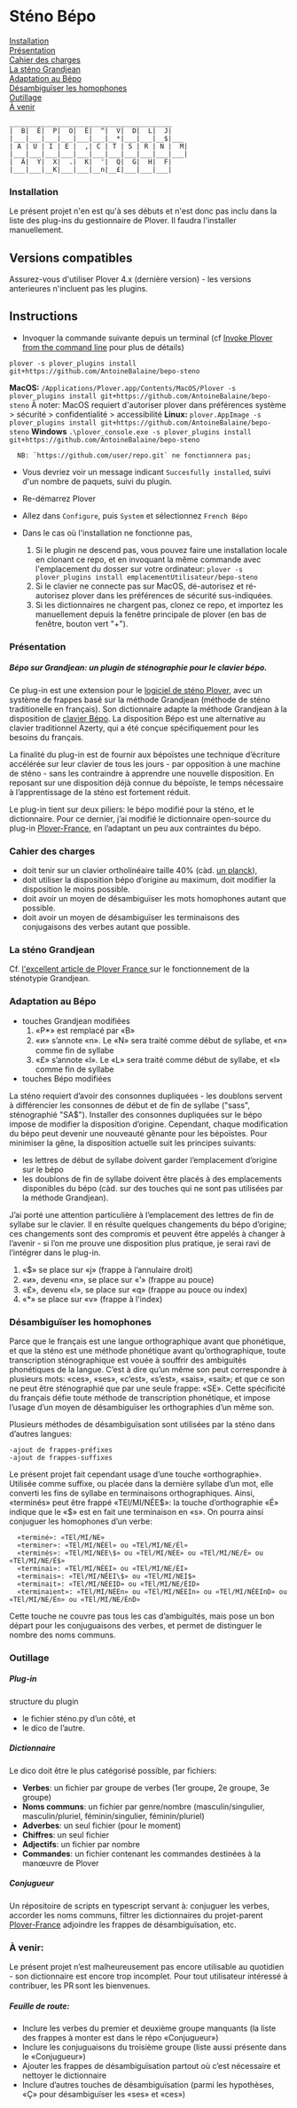 # Sténo Bépo

[Installation](#installation) \
[Présentation](#présentation) \
[Cahier des charges](#cahier-des-charges) \
[La sténo Grandjean](#la-sténo-grandjean) \
[Adaptation au Bépo](#adaptation-au-bépo) \
[Désambiguïser les homophones](#désambiguïser-les-homophones) \
[Outillage](#outillage) \
[À venir](#à-venir) 

```
_________________________________________             
|  B|  É|  P|  O|  È|  ^|  V|  D|  L|  J|             
|___|___|___|___|___|___|__*|___|___|__$|___           
| A | U | I | E |  ,| C | T | S | R | N |  M|         
|___|___|___|___|___|___|___|___|___|___|___|  
|  À|  Y|  X|  .|  K|  '|  Q|  G|  H|  F|               
|___|___|__K|___|___|__n|__£|___|___|___|               
```

### Installation

Le présent projet n'en est qu'à ses débuts et n'est donc pas inclu dans la liste des plug-ins du gestionnaire de Plover. Il faudra l'installer manuellement.

## Versions compatibles

Assurez-vous d'utiliser Plover 4.x (dernière version) - les versions anterieures n'incluent pas les plugins.

## Instructions

* Invoquer la commande suivante depuis un terminal (cf [Invoke Plover from the command line](https://github.com/openstenoproject/plover/wiki/Invoke-Plover-from-the-command-line) pour plus de détails)

`plover -s plover_plugins install git+https://github.com/AntoineBalaine/bepo-steno`

**MacOS:**
`/Applications/Plover.app/Contents/MacOS/Plover -s plover_plugins install git+https://github.com/AntoineBalaine/bepo-steno`
À noter: MacOS requiert d'autoriser plover dans préférences système > sécurité > confidentialité > accessibilité
**Linux:**
`plover.AppImage -s plover_plugins install git+https://github.com/AntoineBalaine/bepo-steno`
**Windows**
`.\plover_console.exe -s plover_plugins install git+https://github.com/AntoineBalaine/bepo-steno`

      NB: `https://github.com/user/repo.git` ne fonctionnera pas; 

* Vous devriez voir un message indicant `Succesfully installed`, suivi d'un nombre de paquets, suivi du plugin.

* Re-démarrez Plover

* Allez dans `Configure`, puis `System` et sélectionnez `French Bépo`

* Dans le cas où l'installation ne fonctionne pas, 
    1. Si le plugin ne descend pas, vous pouvez faire une installation locale en clonant ce repo, et en invoquant la même commande avec l'emplacement du dosser sur votre ordinateur: 
    `plover -s plover_plugins install emplacementUtilisateur/bepo-steno`
    3. Si le clavier ne connecte pas sur MacOS, dé-autorisez et ré-autorisez plover dans les préférences de sécurité sus-indiquées. 
    2. Si les dictionnaires ne chargent pas, clonez ce repo, et importez les manuellement depuis la fenêtre principale de plover (en bas de fenêtre, bouton vert "+").

### Présentation
##### Bépo sur Grandjean: un plugin de sténographie pour le clavier bépo.
Ce plug-in est une extension pour le [logiciel de sténo Plover](https://www.openstenoproject.org/plover/), avec un système de frappes basé sur la méthode Grandjean (méthode de sténo traditionelle en français). Son dictionnaire adapte la méthode Grandjean à la disposition de [clavier Bépo](https://bepo.fr/wiki/Accueil). 
La disposition Bépo est une alternative au clavier traditionnel Azerty, qui a été conçue spécifiquement pour les besoins du français.

La finalité du plug-in est de fournir aux bépoïstes une technique d’écriture accélérée sur leur clavier de tous les jours - par opposition à une machine de sténo - sans les contraindre à apprendre une nouvelle disposition. 
En reposant sur une disposition déjà connue du bépoïste, le temps nécessaire à l’apprentissage de la sténo est fortement réduit.

Le plug-in tient sur deux piliers: le bépo modifié pour la sténo, et le dictionnaire. Pour ce dernier, j’ai modifié le dictionnaire open-source du plug-in [Plover-France](https://github.com/azizyemloul/plover-france), en l’adaptant un peu aux contraintes du bépo.

### Cahier des charges
- doit tenir sur un clavier ortholinéaire taille 40% (càd. [un planck](https://deskthority.net/wiki/Planck)),
- doit utiliser la disposition bépo d’origine au maximum, doit modifier la disposition le moins possible.
- doit avoir un moyen de désambiguïser les mots homophones autant que possible.
- doit avoir un moyen de désambiguïser les terminaisons des conjugaisons des verbes autant que possible.

### La sténo Grandjean
Cf. [ l'excellent article de Plover France ](https://github.com/azizyemloul/plover-france-dict#%C3%A0-propos-de-la-st%C3%A9notypie) sur le fonctionnement de la sténotypie Grandjean.

### Adaptation au Bépo
- touches Grandjean modifiées 
  1. «P*» est remplacé par «B»
  2. «ᴎ» s’annote «n». Le «N» sera traité comme début de syllabe, et «n» comme fin de syllabe
  3. «£» s’annote «l». Le «L» sera traité comme début de syllabe, et «l» comme fin de syllabe
- touches Bépo modifiées 

La sténo requiert d’avoir des consonnes dupliquées - les doublons servent à différencier les consonnes de début et de fin de syllabe ("sass", sténographié "SA$"). Installer des consonnes dupliquées sur le bépo impose de modifier la disposition d’origine. Cependant, chaque modification du bépo peut devenir une nouveauté gênante pour les bépoïstes.
Pour minimiser la gêne, la disposition actuelle suit les principes suivants:

- les lettres de début de syllabe doivent garder l’emplacement d’origine sur le bépo
- les doublons de fin de syllabe doivent être placés à des emplacements disponibles du bépo (càd. sur des touches qui ne sont pas utilisées par la méthode Grandjean).

J’ai porté une attention particulière à l’emplacement des lettres de fin de syllabe sur le clavier. Il en résulte quelques changements du bépo d’origine; ces changements sont des compromis et peuvent être appelés à changer à l’avenir - si l’on me prouve une disposition plus pratique, je serai ravi de l’intégrer dans le plug-in.
  1. «\$» se place sur «j» (frappe à l’annulaire droit)
  2. «ᴎ», devenu «n», se place sur «’» (frappe au pouce)
  3. «£», devenu «l», se place sur «q» (frappe au pouce ou index)
  4. «\*» se place sur «v» (frappe à l'index)

### Désambiguïser les homophones
Parce que le français est une langue orthographique avant que phonétique, et que la sténo est une méthode phonétique avant qu’orthographique, toute transcription sténographique est vouée à souffrir des ambiguités phonétiques de la langue. C’est à dire qu’un même son peut correspondre à plusieurs mots: «ces», «ses», «c’est», «s’est», «sais», «sait»; et que ce son ne peut être sténographié que par une seule frappe: «SE». Cette spécificité du français défie toute méthode de transcription phonétique, et impose l’usage d’un moyen de désambiguïser les orthographies d’un même son. 

  Plusieurs méthodes de désambiguïsation sont utilisées par la sténo dans d’autres langues: 

    -ajout de frappes-préfixes 
    -ajout de frappes-suffixes

  Le présent projet fait cependant usage d’une touche «orthographie». Utilisée comme suffixe, ou placée dans la dernière syllabe d’un mot, elle converti les fins de syllabe en terminaisons orthographiques. Ainsi, «terminés» peut être frappé «TEl/MI/NÉE\$»: la touche d’orthographie «É» indique que le «\$» est en fait une terminaison en «s». On pourra ainsi conjuguer les homophones d’un verbe:

```
  «terminé»: «TEl/MI/NE» 
  «terminer»: «TEl/MI/NÉEl» ou «TEl/MI/NE/Él»
  «terminés»: «TEl/MI/NÉE\$» ou «TEl/MI/NÉE» ou «TEl/MI/NE/É» ou «TEl/MI/NE/É$»
  «terminai»: «TEl/MI/NÉEI» ou «TEl/MI/NE/ÉI»
  «terminais»: «TEl/MI/NÉEI\$» ou «TEl/MI/NEI$»
  «terminait»: «TEl/MI/NÉEID» ou «TEl/MI/NE/ÉID»
  «terminaient»: «TEl/MI/NÉEn» ou «TEl/MI/NÉEIn» ou «TEl/MI/NÉEInD» ou «TEl/MI/NE/Én» ou «TEl/MI/NE/ÉnD» 
```

   Cette touche ne couvre pas tous les cas d’ambiguités, mais pose un bon départ pour les conjuguaisons des verbes, et permet de distinguer le nombre des noms communs.


### Outillage
##### Plug-in
structure du plugin

  - le fichier sténo.py d’un côté, et 
  - le dico de l’autre.
##### Dictionnaire
Le dico doit être le plus catégorisé possible, par fichiers: 
  - **Verbes**: un fichier par groupe de verbes (1er groupe, 2e groupe, 3e groupe)
  - **Noms communs**: un fichier par genre/nombre (masculin/singulier, masculin/pluriel, féminin/singulier, féminin/pluriel)
  - **Adverbes**: un seul fichier (pour le moment)
  - **Chiffres**: un seul fichier
  - **Adjectifs**: un fichier par nombre
  - **Commandes**: un fichier contenant les commandes destinées à la manœuvre de Plover
##### Conjugueur
Un répositoire de scripts en typescript servant à: 
  conjuguer les verbes, 
  accorder les noms communs, 
  filtrer les dictionnaires du projet-parent [Plover-France](https://github.com/azizyemloul/plover-france-dict)
  adjoindre les frappes de désambiguïsation, etc.


### À venir:
  Le présent projet n’est malheureusement pas encore utilisable au quotidien - son dictionnaire est encore trop incomplet. 
  Pour tout utilisateur intéressé à contribuer, les PR sont les bienvenues. 

##### Feuille de route:
- Inclure les verbes du premier et deuxième groupe manquants (la liste des frappes à monter est dans le répo «Conjugueur»)
- Inclure les conjuguaisons du troisième groupe (liste aussi présente dans le «Conjugueur»)
- Ajouter les frappes de désambiguïsation partout où c’est nécessaire et nettoyer le dictionnaire
- Inclure d’autres touches de désambiguïsation (parmi les hypothèses, «Ç» pour désambiguïser les «ses» et «ces»)


